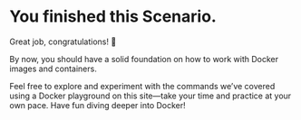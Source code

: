 # You finished this Scenario.

Great job, congratulations! 🎉

By now, you should have a solid foundation on how to work with Docker images and containers.

Feel free to explore and experiment with the commands we’ve covered using a Docker playground on this site—take your time and practice at your own pace. Have fun diving deeper into Docker!
